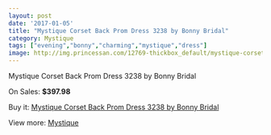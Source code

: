 ```yaml
---
layout: post
date: '2017-01-05'
title: "Mystique Corset Back Prom Dress 3238 by Bonny Bridal"
category: Mystique
tags: ["evening","bonny","charming","mystique","dress"]
image: http://img.princessan.com/12769-thickbox_default/mystique-corset-back-prom-dress-3238-by-bonny-bridal.jpg
---
```

Mystique Corset Back Prom Dress 3238 by Bonny Bridal

On Sales: **$397.98**
<a href="https://www.princessan.com/en/mystique/6051-mystique-corset-back-prom-dress-3238-by-bonny-bridal.html"><amp-img layout="responsive" width="600" height="600" src="//img.princessan.com/12769-thickbox_default/mystique-corset-back-prom-dress-3238-by-bonny-bridal.jpg" alt="Mystique Corset Back Prom Dress 3238 by Bonny Bridal 0" /></a>
<a href="https://www.princessan.com/en/mystique/6051-mystique-corset-back-prom-dress-3238-by-bonny-bridal.html"><amp-img layout="responsive" width="600" height="600" src="//img.princessan.com/12770-thickbox_default/mystique-corset-back-prom-dress-3238-by-bonny-bridal.jpg" alt="Mystique Corset Back Prom Dress 3238 by Bonny Bridal 1" /></a>

Buy it: [Mystique Corset Back Prom Dress 3238 by Bonny Bridal](https://www.princessan.com/en/mystique/6051-mystique-corset-back-prom-dress-3238-by-bonny-bridal.html "Mystique Corset Back Prom Dress 3238 by Bonny Bridal")

View more: [Mystique](https://www.princessan.com/en/47-mystique "Mystique")